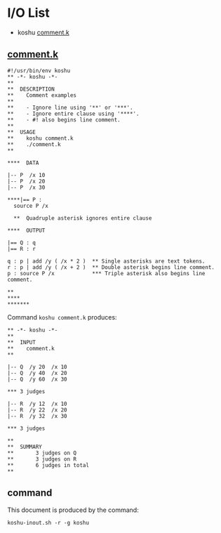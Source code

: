 # I/O List

- koshu [comment.k](#commentk)



## [comment.k](comment.k)

```
#!/usr/bin/env koshu
** -*- koshu -*-
**
**  DESCRIPTION
**    Comment examples
**
**    - Ignore line using '**' or '***'.
**    - Ignore entire clause using '****'.
**    - #! also begins line comment.
**
**  USAGE
**    koshu comment.k
**    ./comment.k
**

****  DATA

|-- P  /x 10
|-- P  /x 20
|-- P  /x 30

****|== P :
  source P /x

  **  Quadruple asterisk ignores entire clause

****  OUTPUT

|== Q : q
|== R : r

q : p | add /y ( /x * 2 )  ** Single asterisks are text tokens.
r : p | add /y ( /x + 2 )  ** Double asterisk begins line comment.
p : source P /x            *** Triple asterisk also begins line comment.

**
****
*******
```

Command `koshu comment.k` produces:

```
** -*- koshu -*-
**
**  INPUT
**    comment.k
**

|-- Q  /y 20  /x 10
|-- Q  /y 40  /x 20
|-- Q  /y 60  /x 30

*** 3 judges

|-- R  /y 12  /x 10
|-- R  /y 22  /x 20
|-- R  /y 32  /x 30

*** 3 judges

**
**  SUMMARY
**       3 judges on Q
**       3 judges on R
**       6 judges in total
**
```



## command

This document is produced by the command:

```
koshu-inout.sh -r -g koshu
```

